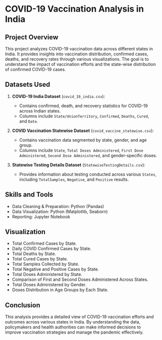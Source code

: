 # COVID-19 Vaccination Analysis in India

## Project Overview

This project analyzes COVID-19 vaccination data across different states in India. It provides insights into vaccination distribution, confirmed cases, deaths, and recovery rates through various visualizations. The goal is to understand the impact of vaccination efforts and the state-wise distribution of confirmed COVID-19 cases.

## Datasets Used

1. **COVID-19 India Dataset** (`covid_19_india.csv`):
   - Contains confirmed, death, and recovery statistics for COVID-19 across Indian states.
   - Columns include `State/UnionTerritory`, `Confirmed`, `Deaths`, `Cured`, and `Date`.

2. **COVID Vaccination Statewise Dataset** (`covid_vaccine_statewise.csv`):
   - Contains vaccination data segmented by state, gender, and age group.
   - Columns include `State`, `Total Doses Administered`, `First Dose Administered`, `Second Dose Administered`, and gender-specific doses.

3. **Statewise Testing Details Dataset** (`StatewiseTestingDetails.csv`):
   - Provides information about testing conducted across various `States`, including `TotalSamples`, `Negative`, and `Positive` results.

## Skills and Tools
- Data Cleaning & Preparation: Python (Pandas)
- Data Visualization: Python (Matplotlib, Seaborn)
- Reporting: Jupyter Notebook

## Visualization
- Total Confirmed Cases by State.
- Daily COVID Confirmed Cases by State.
- Total Deaths by State.
- Total Cured Cases by State.
- Total Samples Collected by State.
- Total Negative and Positive Cases by State.
- Total Doses Administered by State.
- Comparison of First and Second Doses Administered Across States.
- Total Doses Administered by Gender.
- Doses Distribution in Age Groups by Each State.

## Conclusion 
This analysis provides a detailed view of COVID-19 vaccination efforts and outcomes across various states in India. By understanding the data, policymakers and health authorities can make informed decisions to improve vaccination strategies and manage the pandemic effectively.
